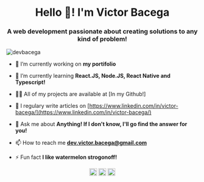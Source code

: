 <h1 align="center">Hello 👋! I'm Victor Bacega</h1>
<h3 align="center">A web development passionate about creating solutions to any kind of problem!</h3>
<p align="left"> <img src="https://komarev.com/ghpvc/?username=devbacega" alt="devbacega" /> </p>

- 🔭 I’m currently working on **my portifolio**

- 🌱  I’m currently learning **React.JS, Node.JS, React Native and Typescript!**

- 👨‍💻 All of my projects are available at [In my Github!]

- 📝 I regulary write articles on [https://www.linkedin.com/in/victor-bacega/](https://www.linkedin.com/in/victor-bacega/)

- 💬 Ask me about **Anything! If I don't know, I'll go find the answer for you!**

- 📫 How to reach me **dev.victor.bacega@gmail.com**

- ⚡ Fun fact **I like watermelon strogonoff!**

<p align="center">
<a href="https://twitter.com/devbacega" target="blank"><img align="center" src="https://cdn.jsdelivr.net/npm/simple-icons@3.0.1/icons/twitter.svg" alt="devbacega" height="20" width="20" /></a>
<a href="https://linkedin.com/in/victor-bacega" target="blank"><img align="center" src="https://cdn.jsdelivr.net/npm/simple-icons@3.0.1/icons/linkedin.svg" alt="victor-bacega" height="20" width="20" /></a>
<a href="https://medium.com/@dev.victor.bacega" target="blank"><img align="center" src="https://cdn.jsdelivr.net/npm/simple-icons@3.0.1/icons/medium.svg" alt="@dev.victor.bacega" height="20" width="20" /></a>
</p>
